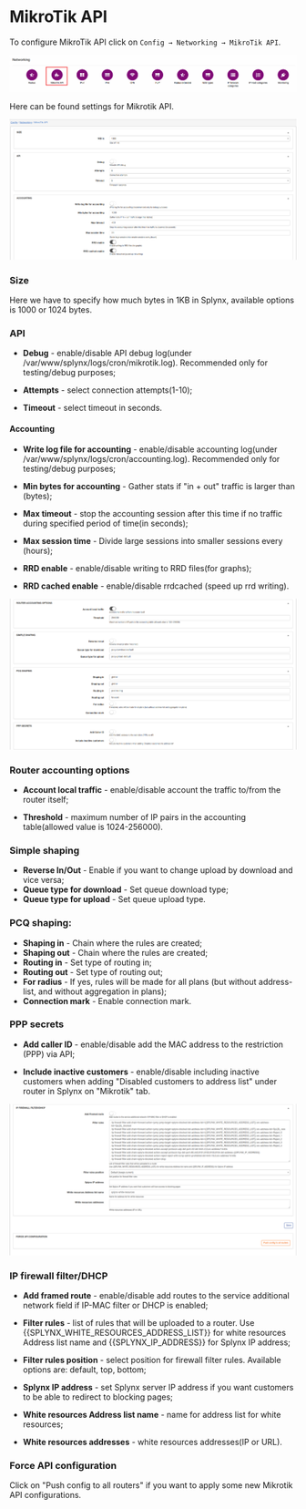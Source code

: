 MikroTik API
===========

To configure MikroTik API click on `Config → Networking → MikroTik API`.

![Icon](icon.png)

Here can be found settings for Mikrotik API.

![Config 1](settings_1.png)

### Size

Here we have to specify how much bytes in 1KB in Splynx, available options is 1000 or 1024 bytes.

### API

* **Debug** - enable/disable API debug log(under /var/www/splynx/logs/cron/mikrotik.log). Recommended only for testing/debug purposes;

* **Attempts** - select connection attempts(1-10);

* **Timeout** - select timeout in seconds.

#### Accounting

* **Write log file for accounting** - enable/disable accounting log(under /var/www/splynx/logs/cron/accounting.log). Recommended only for testing/debug purposes;

* **Min bytes for accounting** - Gather stats if "in + out" traffic is larger than (bytes);

* **Max timeout** - stop the accounting session after this time if no traffic during specified period of time(in seconds);

* **Max session time** - Divide large sessions into smaller sessions every (hours);

* **RRD enable** - enable/disable writing to RRD files(for graphs);

* **RRD cached enable** - enable/disable rrdcached (speed up rrd writing).

![config 2](settings_2.png)

### Router accounting options

* **Account local traffic** - enable/disable account the traffic to/from the router itself;

* **Threshold** - maximum number of IP pairs in the accounting table(allowed value is 1024-256000).

### Simple shaping

* **Reverse In/Out** - Enable if you want to change upload by download and vice versa;
* **Queue type for download** - Set queue download type;
* **Queue type for upload** - Set queue upload type.

### PCQ shaping:

* **Shaping in** - Chain where the rules are created;
* **Shaping out** - Chain where the rules are created;
* **Routing in** - Set type of routing in;
* **Routing out** - Set type of routing out;
* **For radius** - If yes, rules will be made for all plans (but without address-list, and without aggregation in plans);
* **Connection mark** - Enable connection mark.

### PPP secrets

* **Add caller ID** - enable/disable add the MAC address to the restriction (PPP) via API;

* **Include inactive customers** - enable/disable including inactive customers when adding "Disabled customers to address list" under router in Splynx on "Mikrotik" tab.

![Config 3](settings_3.png)

### IP firewall filter/DHCP

* **Add framed route** - enable/disable add routes to the service additional network field if IP-MAC filter or DHCP is enabled;

* **Filter rules** - list of rules that will be uploaded to a router. Use {{SPLYNX_WHITE_RESOURCES_ADDRESS_LIST}} for white resources Address list name and {{SPLYNX_IP_ADDRESS}} for Splynx IP address;

* **Filter rules position** - select position for firewall filter rules. Available options are: default, top, bottom;

* **Splynx IP address** - set Splynx server IP address if you want customers to be able to redirect to blocking pages;

* **White resources Address list name** - name for address list for white resources;

* **White resources addresses** - white resources addresses(IP or URL).

### Force API configuration

Click on "Push config to all routers" if you want to apply some new Mikrotik API configurations.
